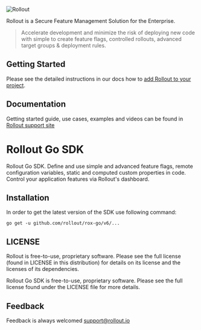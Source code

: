 ![Rollout](https://1ko9923xosh2dsbjsxpwqp45-wpengine.netdna-ssl.com/wp-content/themes/rollout/images/rollout_white_logo1.png)

Rollout is a Secure Feature Management Solution for the Enterprise.

> Accelerate development and minimize the risk of deploying new code with simple to create feature flags, controlled rollouts, advanced target groups & deployment rules.

## Getting Started

Please see the detailed instructions in our docs how to [add Rollout to your project](https://support.rollout.io/docs/installing-the-sdk).

## Documentation

Getting started guide, use cases, examples and videos can be found in [Rollout support site](https://support.rollout.io)

# Rollout Go SDK

Rollout Go SDK. Define and use simple and advanced feature flags, remote configuration variables, static and computed custom properties in code. Control your application features via Rollout's dashboard.

## Installation

In order to get the latest version of the SDK use following command:

```
go get -u github.com/rollout/rox-go/v6/...
```

## LICENSE

Rollout is free-to-use, proprietary software. Please see the full license (found in LICENSE in this distribution) for details on its license and the licenses of its dependencies.

Rollout Go SDK is free-to-use, proprietary software. Please see the full license found under the LICENSE file for more details.

## Feedback

Feedback is always welcomed support@rollout.io
